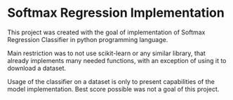 # Softmax Regression Implementation

This project was created with the goal of implementation of Softmax Regression Classifier in python programming language.

Main restriction was to not use scikit-learn or any similar library, that already implements many needed functions, with an exception of using it to download a dataset.

Usage of the classifier on a dataset is only to present capabilities of the model implementation. Best score possible was not a goal of this project.
